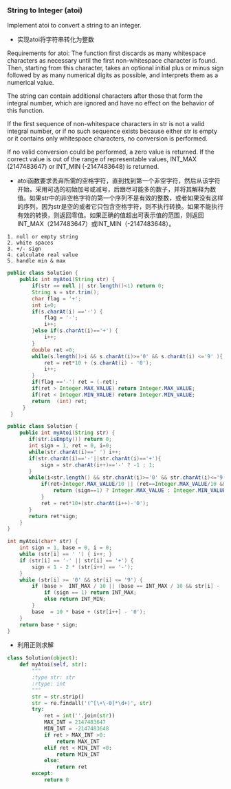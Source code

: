 ### String to Integer (atoi)

Implement atoi to convert a string to an integer.

* 实现atoi将字符串转化为整数

Requirements for atoi:
The function first discards as many whitespace characters as necessary until the first non-whitespace character is found. Then, starting from this character, takes an optional initial plus or minus sign followed by as many numerical digits as possible, and interprets them as a numerical value.

The string can contain additional characters after those that form the integral number, which are ignored and have no effect on the behavior of this function.

If the first sequence of non-whitespace characters in str is not a valid integral number, or if no such sequence exists because either str is empty or it contains only whitespace characters, no conversion is performed.

If no valid conversion could be performed, a zero value is returned. If the correct value is out of the range of representable values, INT_MAX (2147483647) or INT_MIN (-2147483648) is returned.

* atoi函数要求丢弃所需的空格字符，直到找到第一个非空字符，然后从该字符开始，采用可选的初始加号或减号，后跟尽可能多的数子，并将其解释为数值。如果str中的非空格字符的第一个序列不是有效的整数，或者如果没有这样的序列，因为str是空的或者它只包含空格字符，则不执行转换。如果不能执行有效的转换，则返回零值。如果正确的值超出可表示值的范围，则返回INT_MAX（2147483647）或INT_MIN（-2147483648）。

```
1. null or empty string
2. white spaces
3. +/- sign
4. calculate real value
5. handle min & max
```
``` java
public class Solution {
    public int myAtoi(String str) {
        if(str == null || str.length()<1) return 0;
        String s = str.trim();
        char flag = '+';
        int i=0;
        if(s.charAt(i) =='-') {
            flag = '-';
            i++;
        }else if(s.charAt(i)=='+') {
            i++;
        }
        double ret =0;
        while(s.length()>i && s.charAt(i)>='0' && s.charAt(i) <='9' ){
            ret = ret*10 + (s.charAt(i) - '0');
            i++;
        }
        if(flag =='-') ret = (-ret);
        if(ret > Integer.MAX_VALUE) return Integer.MAX_VALUE;
        if(ret < Integer.MIN_VALUE) return Integer.MIN_VALUE;
        return  (int) ret;
     }
 }
```
``` java
public class Solution {
    public int myAtoi(String str) {
       if(str.isEmpty()) return 0;
       int sign = 1, ret = 0, i=0;
       while(str.charAt(i)==' ') i++;
       if(str.charAt(i)=='-'||str.charAt(i)=='+'){
           sign = str.charAt(i++)=='-' ? -1 : 1;
       }
       while(i<str.length() && str.charAt(i)>='0' && str.charAt(i)<='9'){
           if(ret>Integer.MAX_VALUE/10 || (ret==Integer.MAX_VALUE/10 && str.charAt(i)-'0'>7)){
               return (sign==1) ? Integer.MAX_VALUE : Integer.MIN_VALUE;
           }
           ret = ret*10+(str.charAt(i++)-'0');
       }
       return ret*sign;
    }
}
```
``` c
int myAtoi(char* str) {
    int sign = 1, base = 0, i = 0;
    while (str[i] == ' ') { i++; }
    if (str[i] == '-' || str[i] == '+') {
        sign = 1 - 2 * (str[i++] == '-'); 
    }
    while (str[i] >= '0' && str[i] <= '9') {
        if (base >  INT_MAX / 10 || (base == INT_MAX / 10 && str[i] - '0' > 7)) {
            if (sign == 1) return INT_MAX;
            else return INT_MIN;
        }
        base  = 10 * base + (str[i++] - '0');
    }
    return base * sign;
}
```
* 利用正则求解
``` python
class Solution(object):
    def myAtoi(self, str):
        """
        :type str: str
        :rtype: int
        """
        str = str.strip()
        str = re.findall('(^[\+\-0]*\d+)', str)
        try:
            ret = int(''.join(str))
            MAX_INT = 2147483647
            MIN_INT = -2147483648
            if ret > MAX_INT >0:
                return MAX_INT
            elif ret < MIN_INT <0:
                return MIN_INT
            else:
                return ret
        except:
            return 0
```